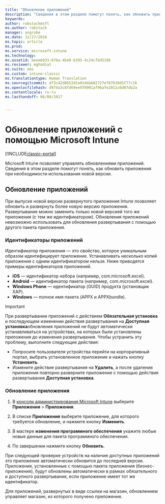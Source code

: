 ```yaml
---
title: "Обновление приложений"
description: "Сведения в этом разделе помогут понять, как обновить приложения при необходимости использования новой версии."
keywords: 
author: robstackmsft
ms.author: robstack
manager: angrobe
ms.date: 12/27/2016
ms.topic: article
ms.prod: 
ms.service: microsoft-intune
ms.technology: 
ms.assetid: beee6933-876a-4be0-b395-4c24cfbd519b
ms.reviewer: mghadial
ms.suite: ems
ms.custom: intune-classic
ms.translationtype: Human Translation
ms.sourcegitcommit: df3c42d8b52d1a01ddab82727e707639d5f77c16
ms.openlocfilehash: d974a3c8fd69ee970991af96afe2011c6d07db2a
ms.contentlocale: ru-ru
ms.lasthandoff: 06/08/2017


---
```


# <a name="update-apps-using-microsoft-intune"></a>Обновление приложений с помощью Microsoft Intune

[!INCLUDE[classic-portal](../includes/classic-portal.md)]

Microsoft Intune позволяет управлять обновлениями приложений. Сведения в этом разделе помогут понять, как обновить приложения при необходимости использования новой версии.

## <a name="how-to-update-apps"></a>Обновление приложений
При выпуске новой версии развернутого приложения Intune позволяет обновить и развернуть более новую версию приложения. Развертывание можно заменить только новой версией того же приложения (с тем же идентификатором). Обновления приложений невозможно использовать для обновления развертывания с помощью другого пакета приложения.

### <a name="app-identifiers"></a>Идентификаторы приложений
Идентификатор приложения — это свойство, которое уникальным образом идентифицирует приложение. Устанавливать несколько копий приложения с одним идентификатором нельзя. Ниже приводятся примеры идентификаторов приложений.

- **iOS** — идентификатор набора (например, com.microsoft.excel).
- **Android** — идентификатор пакета (например, com.microsoft.excel).
- **Windows Phone** — идентификатор (GUID) продукта (установщик XAP).
- **Windows** — полное имя пакета (APPX и APPXbundle).



> [!IMPORTANT]
> При развертывании приложений с действием **Обязательная установка** и последующем изменении действия развертывания на **Доступная установка**обновления приложений не будут автоматически устанавливаться на устройствах, на которых были установлены приложения до изменения развертывания. Чтобы устранить эту проблему, выполните следующие действия:
>
> -   Попросите пользователя устройства перейти на корпоративный портал, выбрать установленное приложение и нажать кнопку **Установить**.
> -   Измените действие развертывания на **Удалить**, а после удаления приложения повторно разверните приложение с помощью действия развертывания **Доступная установка**.

### <a name="to-update-an-app"></a>Обновление приложения

1.  В [консоли администрирования Microsoft Intune](https://manage.microsoft.com) выберите **Приложения** &gt; **Приложения**.

2.  В списке **Приложения** выберите приложение, для которого требуется обновление, и нажмите кнопку **Изменить**.

3.  В мастере **изменения программного обеспечения** укажите любые новые данные для пакета программного обеспечения.

4.  По завершении нажмите кнопку **Обновить**.

При следующей проверке устройств на наличие доступных приложений это приложение автоматически обновится до последней версии.
Приложения, установленные с помощью пакета приложения (бизнес-приложения), будут обновлены автоматически в рамках обязательного и доступного развертывания, если приложение имеет тот же идентификатор.

Для приложений, развернутых в виде ссылки на магазин, обновлением управляет магазин, из которого получено приложение.

